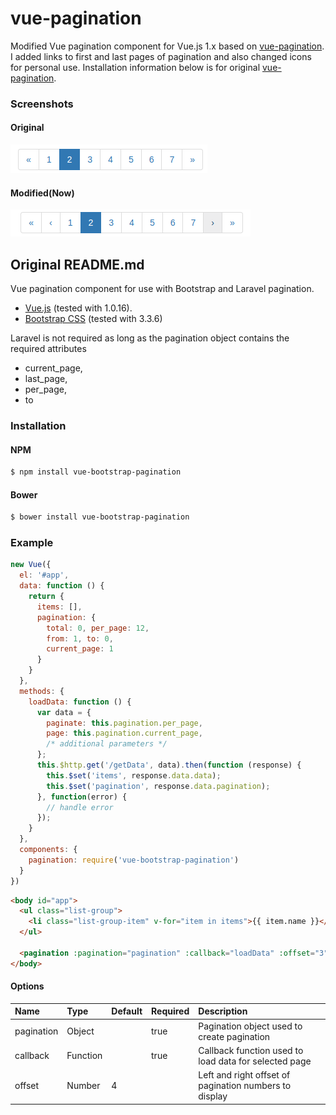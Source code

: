 # vue-pagination
Modified Vue pagination component for Vue.js 1.x based on [vue-pagination](https://github.com/Media24si/vue-pagination). I added links to first and last pages of pagination and also changed icons for personal use. Installation information below is for original [vue-pagination](https://github.com/Media24si/vue-pagination).

### Screenshots

#### Original
![image](https://github.com/DouglasChenH/vue-pagination/blob/develop/original.png)

#### Modified(Now)
![image](https://github.com/DouglasChenH/vue-pagination/blob/develop/modified.png)


## Original README.md
Vue pagination component for use with Bootstrap and Laravel pagination.

* [Vue.js](http://vuejs.org/) (tested with 1.0.16).
* [Bootstrap CSS](http://getbootstrap.com/) (tested with 3.3.6)

Laravel is not required as long as the pagination object contains the required attributes
* current_page,
* last_page,
* per_page,
* to

### Installation

#### NPM

```bash
$ npm install vue-bootstrap-pagination
```

#### Bower

```bash
$ bower install vue-bootstrap-pagination
```

### Example
```js
new Vue({
  el: '#app',
  data: function () {
    return {
      items: [],
      pagination: {
        total: 0, per_page: 12,
        from: 1, to: 0,
        current_page: 1
      }
    }
  },
  methods: {
    loadData: function () {
      var data = {
        paginate: this.pagination.per_page,
        page: this.pagination.current_page,
        /* additional parameters */
      };
      this.$http.get('/getData', data).then(function (response) {
        this.$set('items', response.data.data);
        this.$set('pagination', response.data.pagination);
      }, function(error) {
        // handle error
      });
    }
  },
  components: {
    pagination: require('vue-bootstrap-pagination')
  }
})
```

```html
<body id="app">
  <ul class="list-group">
    <li class="list-group-item" v-for="item in items">{{ item.name }}</li>
  </ul>

  <pagination :pagination="pagination" :callback="loadData" :offset="3"></pagination>
</body>
```

#### Options
| Name          | Type     | Default | Required | Description
| :------------ | :--------| :-------| :--------| :-----------
| pagination    | Object   |         | true     | Pagination object used to create pagination
| callback      | Function |         | true     | Callback function used to load data for selected page
| offset        | Number   | 4       |          | Left and right offset of pagination numbers to display
